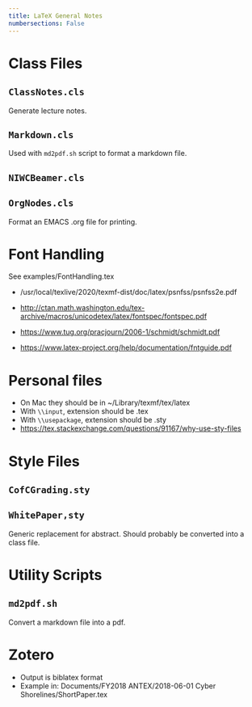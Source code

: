 ```yaml
---
title: LaTeX General Notes
numbersections: False
---
```


# Class Files

## `ClassNotes.cls`

Generate lecture notes.

## `Markdown.cls`

Used with `md2pdf.sh` script to format a markdown file.

## `NIWCBeamer.cls`

## `OrgNodes.cls`

Format an EMACS .org file for printing.

# Font Handling

See examples/FontHandling.tex

- /usr/local/texlive/2020/texmf-dist/doc/latex/psnfss/psnfss2e.pdf

- http://ctan.math.washington.edu/tex-archive/macros/unicodetex/latex/fontspec/fontspec.pdf
- https://www.tug.org/pracjourn/2006-1/schmidt/schmidt.pdf
- https://www.latex-project.org/help/documentation/fntguide.pdf



# Personal files
- On Mac they should be in ~/Library/texmf/tex/latex
- With `\\input`, extension should be .tex
- With `\\usepackage`, extension should be .sty
- https://tex.stackexchange.com/questions/91167/why-use-sty-files

# Style Files

## `CofCGrading.sty`

## `WhitePaper,sty`

Generic replacement for abstract. Should probably be converted into a class file.

# Utility Scripts

## `md2pdf.sh`

Convert a markdown file into a pdf.

# Zotero
- Output is biblatex format
- Example in: Documents/FY2018 ANTEX/2018-06-01 Cyber Shorelines/ShortPaper.tex

